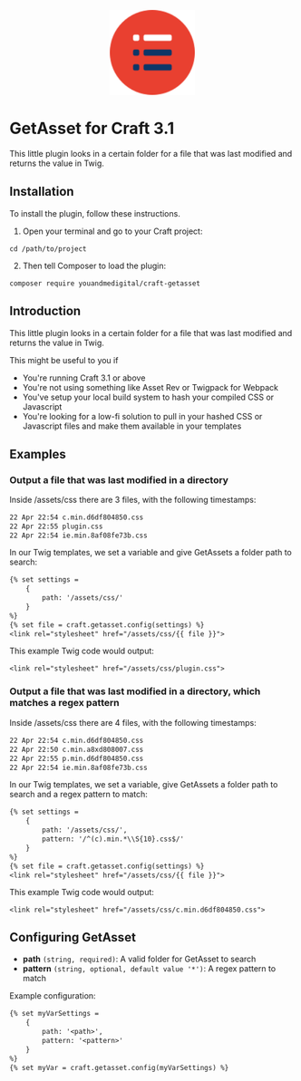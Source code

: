 <p align="center">
    <img src="https://github.com/youandmedigital/craft-getasset/blob/master/src/icon.svg" alt="GetAsset" width="150"/>
</p>

# GetAsset for Craft 3.1

This little plugin looks in a certain folder for a file that was last modified and returns the value in Twig.

## Installation

To install the plugin, follow these instructions.

1. Open your terminal and go to your Craft project:

```
cd /path/to/project
```

2. Then tell Composer to load the plugin:

```
composer require youandmedigital/craft-getasset
```

## Introduction

This little plugin looks in a certain folder for a file that was last modified and returns the value in Twig.

This might be useful to you if

- You're running Craft 3.1 or above
- You're not using something like Asset Rev or Twigpack for Webpack
- You've setup your local build system to hash your compiled CSS or Javascript
- You're looking for a low-fi solution to pull in your hashed CSS or Javascript files and make them available in your templates


## Examples

### Output a file that was last modified in a directory

Inside /assets/css there are 3 files, with the following timestamps:
```
22 Apr 22:54 c.min.d6df804850.css
22 Apr 22:55 plugin.css
22 Apr 22:54 ie.min.8af08fe73b.css
```

In our Twig templates, we set a variable and give GetAssets a folder path to search:
```
{% set settings =
    {
        path: '/assets/css/'
    }
%}
{% set file = craft.getasset.config(settings) %}
<link rel="stylesheet" href="/assets/css/{{ file }}">
```

This example Twig code would output:
```
<link rel="stylesheet" href="/assets/css/plugin.css">
```

### Output a file that was last modified in a directory, which matches a regex pattern

Inside /assets/css there are 4 files, with the following timestamps:
```
22 Apr 22:54 c.min.d6df804850.css
22 Apr 22:50 c.min.a8xd808007.css
22 Apr 22:55 p.min.d6df804850.css
22 Apr 22:54 ie.min.8af08fe73b.css
```

In our Twig templates, we set a variable, give GetAssets a folder path to search and a regex pattern to match:
```
{% set settings =
    {
        path: '/assets/css/',
        pattern: '/^(c).min.*\\S{10}.css$/'
    }
%}
{% set file = craft.getasset.config(settings) %}  
<link rel="stylesheet" href="/assets/css/{{ file }}">
```

This example Twig code would output:
```
<link rel="stylesheet" href="/assets/css/c.min.d6df804850.css">
```

## Configuring GetAsset

- **path** `(string, required)`: A valid folder for GetAsset to search
- **pattern** `(string, optional, default value '*')`: A regex pattern to match

Example configuration:
```
{% set myVarSettings =
    {
        path: '<path>',
        pattern: '<pattern>'
    }
%}
{% set myVar = craft.getasset.config(myVarSettings) %}
```